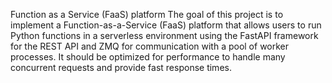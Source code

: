 Function as a Service (FaaS) platform
The goal of this project is to implement a Function-as-a-Service (FaaS) platform that allows users to run Python functions in a serverless environment using the FastAPI framework for the REST API and ZMQ for communication with a pool of worker processes. It should be optimized for performance to handle many concurrent requests and provide fast response times.


